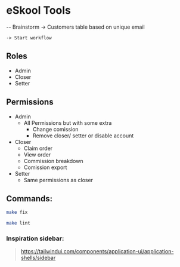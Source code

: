 # eSkool Tools

-- Brainstorm
-> Customers table based on unique email

    -> Start workflow

## Roles

-   Admin
-   Closer
-   Setter

## Permissions

-   Admin
    -   All Permissions but with some extra
        -   Change comission
        -   Remove closer/ setter or disable account
-   Closer
    -   Claim order
    -   View order
    -   Commission breakdown
    -   Comission export
-   Setter
    -   Same permissions as closer

## Commands:

```bash
make fix
```

```bash
make lint
```

### Inspiration sidebar:

> https://tailwindui.com/components/application-ui/application-shells/sidebar
